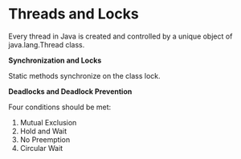 Threads and Locks
=================

Every thread in Java is created and controlled by a unique object of java.lang.Thread class.

**Synchronization and Locks**

Static methods synchronize on the class lock.

**Deadlocks and Deadlock Prevention**

Four conditions should be met:   
1. Mutual Exclusion
2. Hold and Wait
3. No Preemption
4. Circular Wait
